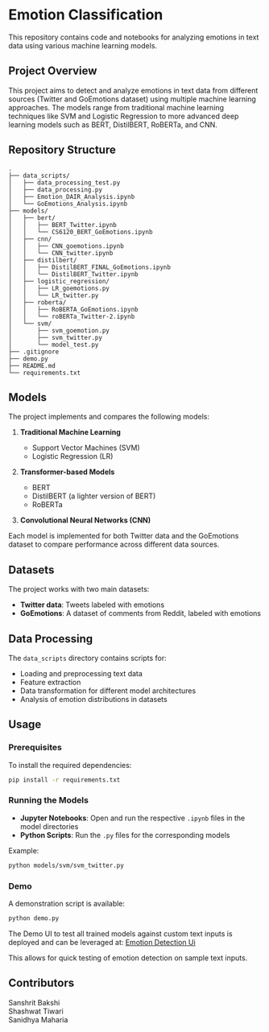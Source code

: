 # Emotion Classification

This repository contains code and notebooks for analyzing emotions in text data using various machine learning models.

## Project Overview

This project aims to detect and analyze emotions in text data from different sources (Twitter and GoEmotions dataset) using multiple machine learning approaches. The models range from traditional machine learning techniques like SVM and Logistic Regression to more advanced deep learning models such as BERT, DistilBERT, RoBERTa, and CNN.

## Repository Structure

```
.
├── data_scripts/
│   ├── data_processing_test.py
│   ├── data_processing.py
│   ├── Emotion_DAIR_Analysis.ipynb
│   └── GoEmotions_Analysis.ipynb
├── models/
│   ├── bert/
│   │   ├── BERT_Twitter.ipynb
│   │   └── CS6120_BERT_GoEmotions.ipynb
│   ├── cnn/
│   │   ├── CNN_goemotions.ipynb
│   │   └── CNN_twitter.ipynb
│   ├── distilbert/
│   │   ├── DistilBERT_FINAL_GoEmotions.ipynb
│   │   └── DistilBERT_Twitter.ipynb
│   ├── logistic_regression/
│   │   ├── LR_goemotions.py
│   │   └── LR_twitter.py
│   ├── roberta/
│   │   ├── RoBERTA_GoEmotions.ipynb
│   │   └── roBERTa_Twitter-2.ipynb
│   └── svm/
│       ├── svm_goemotion.py
│       ├── svm_twitter.py
│       └── model_test.py
├── .gitignore
├── demo.py
├── README.md
└── requirements.txt
```

## Models

The project implements and compares the following models:

1. **Traditional Machine Learning**
   - Support Vector Machines (SVM)
   - Logistic Regression (LR)

2. **Transformer-based Models**
   - BERT
   - DistilBERT (a lighter version of BERT)
   - RoBERTa

3. **Convolutional Neural Networks (CNN)**

Each model is implemented for both Twitter data and the GoEmotions dataset to compare performance across different data sources.

## Datasets

The project works with two main datasets:
- **Twitter data**: Tweets labeled with emotions
- **GoEmotions**: A dataset of comments from Reddit, labeled with emotions

## Data Processing

The `data_scripts` directory contains scripts for:
- Loading and preprocessing text data
- Feature extraction
- Data transformation for different model architectures
- Analysis of emotion distributions in datasets

## Usage

### Prerequisites

To install the required dependencies:

```bash
pip install -r requirements.txt
```

### Running the Models

- **Jupyter Notebooks**: Open and run the respective `.ipynb` files in the model directories
- **Python Scripts**: Run the `.py` files for the corresponding models

Example:
```bash
python models/svm/svm_twitter.py
```

### Demo

A demonstration script is available:

```bash
python demo.py
```
The Demo UI to test all trained models against custom text inputs is deployed and can be leveraged at:
[Emotion Detection Ui](https://huggingface.co/spaces/BakshiSan/CS6120_Demo)

This allows for quick testing of emotion detection on sample text inputs.

## Contributors

Sanshrit Bakshi\
Shashwat Tiwari\
Sanidhya Maharia